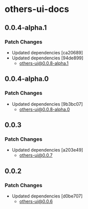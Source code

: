 # others-ui-docs

## 0.0.4-alpha.1

### Patch Changes

- Updated dependencies [ca20689]
- Updated dependencies [94de899]
  - others-ui@0.0.8-alpha.1

## 0.0.4-alpha.0

### Patch Changes

- Updated dependencies [9b3bc07]
  - others-ui@0.0.8-alpha.0

## 0.0.3

### Patch Changes

- Updated dependencies [a203e49]
  - others-ui@0.0.7

## 0.0.2

### Patch Changes

- Updated dependencies [d0be707]
  - others-ui@0.0.6
